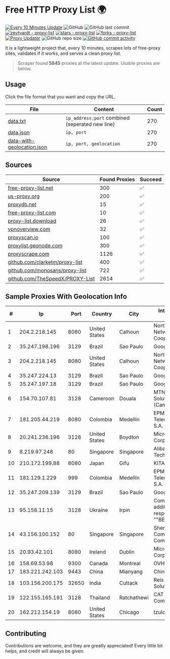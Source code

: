 
# Free HTTP Proxy List 🌍

[![Every 10 Minutes Update](https://github.com/mertguvencli/http-proxy-list/actions/workflows/main.yml/badge.svg?branch=main)](https://github.com/mertguvencli/http-proxy-list/actions/workflows/main.yml)
![GitHub](https://img.shields.io/github/license/mertguvencli/http-proxy-list)
![GitHub last commit](https://img.shields.io/github/last-commit/mertguvencli/http-proxy-list)
[![zevtyardt - proxy-list](https://img.shields.io/static/v1?label=zevtyardt&message=proxy-list&color=blue&logo=github)](https://github.com/zevtyardt/proxy-list "Go to GitHub repo")
[![stars - proxy-list](https://img.shields.io/github/stars/zevtyardt/proxy-list?style=social)](https://github.com/zevtyardt/proxy-list)
[![forks - proxy-list](https://img.shields.io/github/forks/zevtyardt/proxy-list?style=social)](https://github.com/zevtyardt/proxy-list)
[![Proxy Updater](https://github.com/zevtyardt/proxy-list/workflows/Proxy%20Updater/badge.svg)](https://github.com/zevtyardt/proxy-list/actions?query=workflow:"Proxy+Updater")
![GitHub repo size](https://img.shields.io/github/repo-size/zevtyardt/proxy-list)
[![GitHub commit activity](https://img.shields.io/github/commit-activity/m/zevtyardt/proxy-list?logo=commits)](https://github.com/zevtyardt/proxy-list/commits/main)

It is a lightweight project that, every 10 minutes, scrapes lots of free-proxy sites, validates if it works, and serves a clean proxy list.

> Scraper found **5845** proxies at the latest update. Usable proxies are below.

## Usage

Click the file format that you want and copy the URL.

|File|Content|Count|
|----|-------|-----|
|[data.txt](https://raw.githubusercontent.com/mertguvencli/http-proxy-list/main/proxy-list/data.txt)|`ip_address:port` combined (seperated new line)|270|
|[data.json](https://raw.githubusercontent.com/mertguvencli/http-proxy-list/main/proxy-list/data.json)|`ip, port`|270|
|[data-with-geolocation.json](https://raw.githubusercontent.com/mertguvencli/http-proxy-list/main/proxy-list/data-with-geolocation.json)|`ip, port, geolocation`|270|

## Sources

|Source|Found Proxies|Succeed|
|------|-------------|-------|
|[free-proxy-list.net](https://free-proxy-list.net)|300|✅|
|[us-proxy.org](https://www.us-proxy.org)|200|✅|
|[proxydb.net](http://proxydb.net)|15|✅|
|[free-proxy-list.com](https://free-proxy-list.com/?page=&port=&type%5B%5D=http&type%5B%5D=https&up_time=0&search=Search)|10|✅|
|[proxy-list.download](https://www.proxy-list.download/HTTP)|26|✅|
|[vpnoverview.com](https://vpnoverview.com/privacy/anonymous-browsing/free-proxy-servers)|32|✅|
|[proxyscan.io](https://www.proxyscan.io)|100|✅|
|[proxylist.geonode.com](https://proxylist.geonode.com/api/proxy-list?limit=300&page=1&sort_by=lastChecked&sort_type=desc&protocols=http,https)|300|✅|
|[proxyscrape.com](https://api.proxyscrape.com/v2/?request=displayproxies&protocol=http&timeout=10000&country=all&ssl=all&anonymity=all)|1126|✅|
|[github.com/clarketm/proxy-list](https://raw.githubusercontent.com/clarketm/proxy-list/master/proxy-list-raw.txt)|400|✅|
|[github.com/monosans/proxy-list](https://raw.githubusercontent.com/monosans/proxy-list/main/proxies/http.txt)|722|✅|
|[github.com/TheSpeedX/PROXY-List](https://raw.githubusercontent.com/TheSpeedX/PROXY-List/master/http.txt)|2614|✅|


## Sample Proxies With Geolocation Info

|#|Ip|Port|Country|City|Internet Service Provider|
|-|--|----|-------|----|-------------------------|
|1|204.2.218.145|8080|United States|Calhoun|North Georgia Network Cooperative, Inc.|
|2|35.247.198.196|3129|Brazil|Sao Paulo|Google LLC|
|3|204.2.218.145|8080|United States|Calhoun|North Georgia Network Cooperative, Inc.|
|4|35.247.224.13|3129|Brazil|Sao Paulo|Google LLC|
|5|35.247.197.18|3129|Brazil|Sao Paulo|Google LLC|
|6|154.70.107.81|3128|Cameroon|Douala|MTN Network Solutions (Cameroon)|
|7|181.205.44.219|8080|Colombia|Medellín|EPM Telecomunicaciones S.A. E.S.P.|
|8|20.241.236.196|3128|United States|Boydton|Microsoft Corporation|
|9|8.219.97.248|80|Singapore|Singapore|Alibaba (US) Technology Co., Ltd.|
|10|210.172.199.88|8080|Japan|Gifu|KITAGATA|
|11|181.129.1.229|999|Colombia|Medellín|EPM Telecomunicaciones S.A. E.S.P.|
|12|35.247.209.139|3129|Brazil|Sao Paulo|Google LLC|
|13|95.158.11.15|3128|Ukraine|Irpin|Company with additional responsibility ""BEST"|
|14|43.156.100.152|80|Singapore|Singapore|Shenzhen Tencent Computer Systems Company Limited|
|15|20.93.42.101|8080|Ireland|Dublin|Microsoft Corporation|
|16|158.69.53.98|9300|Canada|Montreal|OVH SAS|
|17|183.221.242.103|9443|China|Mianyang|China Mobile|
|18|103.156.200.175|32650|India|Cuttack|Reis Network Solutions|
|19|122.155.165.191|3128|Thailand|Ratchathewi|CAT Telecom Public Company Limited|
|20|162.212.154.19|8080|United States|Chicago|tzulo, inc.|



## Contributing

Contributions are welcome, and they are greatly appreciated! Every
little bit helps, and credit will always be given.

